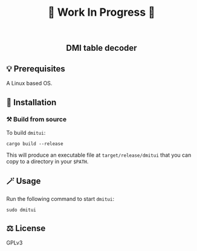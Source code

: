 <div align="center">
  <h1> 🚧 Work In Progress 🚧 </h1>
  <br>
  <h2> DMI table decoder </h2>
</div>

## 💡 Prerequisites

A Linux based OS.

## 🚀 Installation

### ⚒️ Build from source

To build `dmitui`:

```
cargo build --release
```

This will produce an executable file at `target/release/dmitui` that you can copy to a directory in your `$PATH`.

## 🪄 Usage

Run the following command to start `dmitui`:

```
sudo dmitui
```

## ⚖️ License

GPLv3
